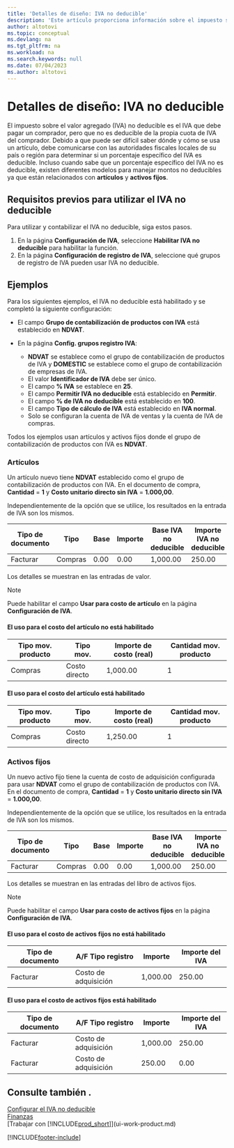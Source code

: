 ```yaml
---
title: 'Detalles de diseño: IVA no deducible'
description: 'Este artículo proporciona información sobre el impuesto sobre el valor agregado (IVA) no deducible que debe pagar un comprador, pero que no es deducible de la propia cuota de IVA del comprador.'
author: altotovi
ms.topic: conceptual
ms.devlang: na
ms.tgt_pltfrm: na
ms.workload: na
ms.search.keywords: null
ms.date: 07/04/2023
ms.author: altotovi
---
```


# Detalles de diseño: IVA no deducible

El impuesto sobre el valor agregado (IVA) no deducible es el IVA que debe pagar un comprador, pero que no es deducible de la propia cuota de IVA del comprador. Debido a que puede ser difícil saber dónde y cómo se usa un artículo, debe comunicarse con las autoridades fiscales locales de su país o región para determinar si un porcentaje específico del IVA es deducible. Incluso cuando sabe que un porcentaje específico del IVA no es deducible, existen diferentes modelos para manejar montos no deducibles ya que están relacionados con **artículos** y **activos fijos**.

## Requisitos previos para utilizar el IVA no deducible

Para utilizar y contabilizar el IVA no deducible, siga estos pasos.

1. En la página **Configuración de IVA**, seleccione **Habilitar IVA no deducible** para habilitar la función.
2. En la página **Configuración de registro de IVA**, seleccione qué grupos de registro de IVA pueden usar IVA no deducible.

## Ejemplos

Para los siguientes ejemplos, el IVA no deducible está habilitado y se completó la siguiente configuración:

- El campo **Grupo de contabilización de productos con IVA** está establecido en **NDVAT**.
- En la página **Config. grupos registro IVA**:

    - **NDVAT** se establece como el grupo de contabilización de productos de IVA y **DOMESTIC** se establece como el grupo de contabilización de empresas de IVA.
    - El valor **Identificador de IVA** debe ser único.
    - El campo **% IVA** se establece en **25**.
    - El campo **Permitir IVA no deducible** está establecido en **Permitir**.
    - El campo **% de IVA no deducible** está establecido en **100**.
    - El campo **Tipo de cálculo de IVA** está establecido en **IVA normal**.
    - Solo se configuran la cuenta de IVA de ventas y la cuenta de IVA de compras.

Todos los ejemplos usan artículos y activos fijos donde el grupo de contabilización de productos con IVA es **NDVAT**.

### Artículos

Un artículo nuevo tiene **NDVAT** establecido como el grupo de contabilización de productos con IVA. En el documento de compra, **Cantidad** = **1** y **Costo unitario directo sin IVA** = **1.000,00**.

Independientemente de la opción que se utilice, los resultados en la entrada de IVA son los mismos.

| Tipo de documento | Tipo | Base | Importe | Base IVA no deducible | Importe IVA no deducible |
|---|---|---|---|---|---|
| Facturar | Compras | 0.00 | 0.00 | 1,000.00 | 250.00 |

Los detalles se muestran en las entradas de valor.

> [!NOTE]
> Puede habilitar el campo **Usar para costo de artículo** en la página **Configuración de IVA**.

#### El uso para el costo del artículo no está habilitado

| Tipo mov. producto | Tipo mov. | Importe de costo (real) | Cantidad mov. producto |
|---|---|---|---|
| Compras | Costo directo | 1,000.00 | 1 |

#### El uso para el costo del artículo está habilitado

| Tipo mov. producto | Tipo mov. | Importe de costo (real) | Cantidad mov. producto |
|---|---|---|---|
| Compras | Costo directo | 1,250.00 | 1 |

### Activos fijos

Un nuevo activo fijo tiene la cuenta de costo de adquisición configurada para usar **NDVAT** como el grupo de contabilización de productos con IVA. En el documento de compra, **Cantidad** = **1** y **Costo unitario directo sin IVA** = **1.000,00**.

Independientemente de la opción que se utilice, los resultados en la entrada de IVA son los mismos.

| Tipo de documento | Tipo | Base | Importe | Base IVA no deducible | Importe IVA no deducible |
|---|---|---|---|---|---|
| Facturar | Compras | 0.00 | 0.00 | 1,000.00 | 250.00 |

Los detalles se muestran en las entradas del libro de activos fijos.

> [!NOTE]
> Puede habilitar el campo **Usar para costo de activos fijos** en la página **Configuración de IVA**.

#### El uso para el costo de activos fijos no está habilitado

| Tipo de documento | A/F Tipo registro | Importe | Importe del IVA |
|---|---|---|---|
| Facturar | Costo de adquisición | 1,000.00 | 250.00 |

#### El uso para el costo de activos fijos está habilitado

| Tipo de documento | A/F Tipo registro | Importe | Importe del IVA |
|---|---|---|---|
| Facturar | Costo de adquisición | 1,000.00 | 250.00 |
| Facturar | Costo de adquisición | 250.00 | 0.00 |

## Consulte también .

[Configurar el IVA no deducible](finance-setup-nondeductible-vat.md)  
[Finanzas](finance.md)  
[Trabajar con [!INCLUDE[prod_short](includes/prod_short.md)]](ui-work-product.md)

[!INCLUDE[footer-include](includes/footer-banner.md)]

